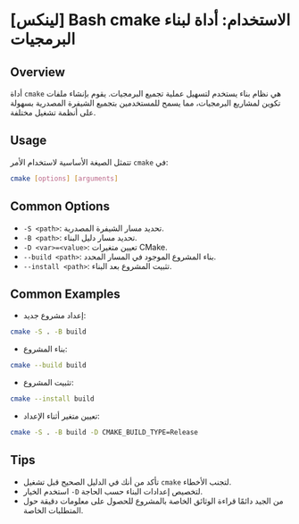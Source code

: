 # [لينكس] Bash cmake الاستخدام: أداة لبناء البرمجيات

## Overview
أداة `cmake` هي نظام بناء يستخدم لتسهيل عملية تجميع البرمجيات. يقوم بإنشاء ملفات تكوين لمشاريع البرمجيات، مما يسمح للمستخدمين بتجميع الشيفرة المصدرية بسهولة على أنظمة تشغيل مختلفة.

## Usage
تتمثل الصيغة الأساسية لاستخدام الأمر `cmake` في:

```bash
cmake [options] [arguments]
```

## Common Options
- `-S <path>`: تحديد مسار الشيفرة المصدرية.
- `-B <path>`: تحديد مسار دليل البناء.
- `-D <var>=<value>`: تعيين متغيرات CMake.
- `--build <path>`: بناء المشروع الموجود في المسار المحدد.
- `--install <path>`: تثبيت المشروع بعد البناء.

## Common Examples
- إعداد مشروع جديد:
```bash
cmake -S . -B build
```

- بناء المشروع:
```bash
cmake --build build
```

- تثبيت المشروع:
```bash
cmake --install build
```

- تعيين متغير أثناء الإعداد:
```bash
cmake -S . -B build -D CMAKE_BUILD_TYPE=Release
```

## Tips
- تأكد من أنك في الدليل الصحيح قبل تشغيل `cmake` لتجنب الأخطاء.
- استخدم الخيار `-D` لتخصيص إعدادات البناء حسب الحاجة.
- من الجيد دائمًا قراءة الوثائق الخاصة بالمشروع للحصول على معلومات دقيقة حول المتطلبات الخاصة.